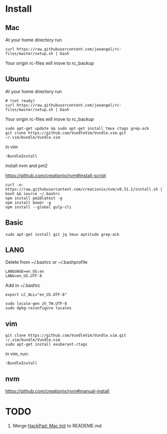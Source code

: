 
# Install

## Mac
At your home directory run

```
curl https://raw.githubusercontent.com/joeangel/rc-files/master/setup.sh | bash
```

Your origin rc-files will move to rc_backup

## Ubuntu 

At your home directory run

```
# (not ready)
curl https://raw.githubusercontent.com/joeangel/rc-files/master/setup.sh | bash
```

Your origin rc-files will move to rc_backup

```
sudo apt-get update && sudo apt-get install tmux ctags grep-ack
git clone https://github.com/VundleVim/Vundle.vim.git ~/.vim/bundle/Vundle.vim
```

in vim

```
:BundleInstall
```

install nvm and pm2

https://github.com/creationix/nvm#install-script

```
curl -o- https://raw.githubusercontent.com/creationix/nvm/v0.31.1/install.sh | bash && source ~/.bashrc
npm install pm2@latest -g
npm install bower -g
npm install --global gulp-cli
```

## Basic

```
sudo apt-get install git jq tmux aptitude grep-ack
```

## LANG

Delete from ~/.bashrc or ~/.bashprofile

```
LANGUAGE=en_US:en
LANG=en_US.UTF-8
```

Add in ~/.bashrc

```
export LC_ALL="en_US.UTF-8"
```

```
sudo locale-gen zh_TW.UTF-8
sudo dpkg-reconfigure locales
```

## vim

```
git clone https://github.com/VundleVim/Vundle.vim.git ~/.vim/bundle/Vundle.vim
sudo apt-get install exuberant-ctags
```

in vim, run:

```
:BundleInstall
```

## nvm

https://github.com/creationix/nvm#manual-install

# TODO

1. Merge [HackPad: Mac Init](https://dd-tech.hackpad.com/Mac-init.-lfLWcLQ1JPB) to READEME.md
